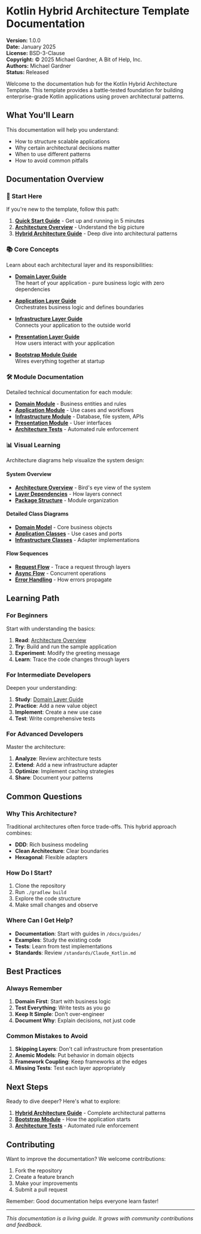 # Kotlin Hybrid Architecture Template Documentation

**Version:** 1.0.0  
**Date:** January 2025  
**License:** BSD-3-Clause  
**Copyright:** © 2025 Michael Gardner, A Bit of Help, Inc.  
**Authors:** Michael Gardner  
**Status:** Released

Welcome to the documentation hub for the Kotlin Hybrid Architecture Template. This template provides a battle-tested foundation for building enterprise-grade Kotlin applications using proven architectural patterns.

## What You'll Learn

This documentation will help you understand:
- How to structure scalable applications
- Why certain architectural decisions matter
- When to use different patterns
- How to avoid common pitfalls

## Documentation Overview

### 🎯 Start Here

If you're new to the template, follow this path:

1. **[Quick Start Guide](../README.md)** - Get up and running in 5 minutes
2. **[Architecture Overview](guides/architecture-overview.md)** - Understand the big picture
3. **[Hybrid Architecture Guide](guides/hybrid_architecture_guide.md)** - Deep dive into architectural patterns

### 📚 Core Concepts

Learn about each architectural layer and its responsibilities:

- **[Domain Layer Guide](guides/domain-layer.md)**  
  The heart of your application - pure business logic with zero dependencies

- **[Application Layer Guide](guides/application-layer.md)**  
  Orchestrates business logic and defines boundaries

- **[Infrastructure Layer Guide](guides/infrastructure-layer.md)**  
  Connects your application to the outside world

- **[Presentation Layer Guide](guides/presentation-layer.md)**  
  How users interact with your application

- **[Bootstrap Module Guide](guides/bootstrap-module.md)**  
  Wires everything together at startup

### 🛠️ Module Documentation

Detailed technical documentation for each module:

- **[Domain Module](../domain/README.md)** - Business entities and rules
- **[Application Module](../application/README.md)** - Use cases and workflows
- **[Infrastructure Module](../infrastructure/README.md)** - Database, file system, APIs
- **[Presentation Module](../presentation/README.md)** - User interfaces
- **[Architecture Tests](../architecture-tests/README.md)** - Automated rule enforcement

### 📊 Visual Learning

Architecture diagrams help visualize the system design:

#### System Overview
- **[Architecture Overview](diagrams/architecture-overview.svg)** - Bird's eye view of the system
- **[Layer Dependencies](diagrams/layer-dependencies.svg)** - How layers connect
- **[Package Structure](diagrams/package-structure.svg)** - Module organization

#### Detailed Class Diagrams
- **[Domain Model](diagrams/domain-model.svg)** - Core business objects
- **[Application Classes](diagrams/application-layer-class.svg)** - Use cases and ports
- **[Infrastructure Classes](diagrams/infrastructure-layer-class.svg)** - Adapter implementations

#### Flow Sequences
- **[Request Flow](diagrams/greeting-flow-sequence.svg)** - Trace a request through layers
- **[Async Flow](diagrams/greeting-flow-sequence-async.svg)** - Concurrent operations
- **[Error Handling](diagrams/error-handling-sequence.svg)** - How errors propagate

## Learning Path

### For Beginners

Start with understanding the basics:

1. **Read**: [Architecture Overview](guides/architecture-overview.md)
2. **Try**: Build and run the sample application
3. **Experiment**: Modify the greeting message
4. **Learn**: Trace the code changes through layers

### For Intermediate Developers

Deepen your understanding:

1. **Study**: [Domain Layer Guide](guides/domain-layer.md)
2. **Practice**: Add a new value object
3. **Implement**: Create a new use case
4. **Test**: Write comprehensive tests

### For Advanced Developers

Master the architecture:

1. **Analyze**: Review architecture tests
2. **Extend**: Add a new infrastructure adapter
3. **Optimize**: Implement caching strategies
4. **Share**: Document your patterns

## Common Questions

### Why This Architecture?

Traditional architectures often force trade-offs. This hybrid approach combines:
- **DDD**: Rich business modeling
- **Clean Architecture**: Clear boundaries
- **Hexagonal**: Flexible adapters

### How Do I Start?

1. Clone the repository
2. Run `./gradlew build`
3. Explore the code structure
4. Make small changes and observe

### Where Can I Get Help?

- **Documentation**: Start with guides in `/docs/guides/`
- **Examples**: Study the existing code
- **Tests**: Learn from test implementations
- **Standards**: Review `/standards/Claude_Kotlin.md`

## Best Practices

### Always Remember

1. **Domain First**: Start with business logic
2. **Test Everything**: Write tests as you go
3. **Keep It Simple**: Don't over-engineer
4. **Document Why**: Explain decisions, not just code

### Common Mistakes to Avoid

1. **Skipping Layers**: Don't call infrastructure from presentation
2. **Anemic Models**: Put behavior in domain objects
3. **Framework Coupling**: Keep frameworks at the edges
4. **Missing Tests**: Test each layer appropriately

## Next Steps

Ready to dive deeper? Here's what to explore:

1. **[Hybrid Architecture Guide](guides/hybrid_architecture_guide.md)** - Complete architectural patterns
2. **[Bootstrap Module](guides/bootstrap-module.md)** - How the application starts
3. **[Architecture Tests](../architecture-tests/README.md)** - Automated rule enforcement

## Contributing

Want to improve the documentation? We welcome contributions:

1. Fork the repository
2. Create a feature branch
3. Make your improvements
4. Submit a pull request

Remember: Good documentation helps everyone learn faster!

---

*This documentation is a living guide. It grows with community contributions and feedback.*
